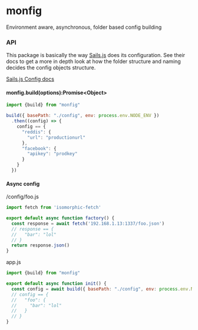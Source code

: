 # monfig
Environment aware, asynchronous, folder based config building

### API
This package is basically the way [Sails.js](http://sailsjs.org/) does its configuration.
See their docs to get a more in depth look at how the folder structure and naming decides the config objects structure.

[Sails.js Config docs](http://sailsjs.org/documentation/concepts/configuration)

#### monfig.build(options):Promise\<Object\>
```javascript
import {build} from "monfig"

build({ basePath: "./config", env: process.env.NODE_ENV })
  .then((config) => {
    config == {
      "reddis": {
        "url": "productionurl"
      },
      "facebook": {
        "apikey": "prodkey"
      }
    }
  })
```

#### Async config

/config/foo.js
```javascript
import fetch from 'isomorphic-fetch'

export default async function factory() {
  const response = await fetch('192.168.1.13:1337/foo.json')
  // response == {
  //   "bar": "lol"
  // }
  return response.json()
}
```

app.js
```javascript
import {build} from "monfig"

export default async function init() {
  const config = await build({ basePath: "./config", env: process.env.NODE_ENV })
  // config == {
  //   "foo": {
  //     "bar": "lol"
  //   }
  // }
}
```
